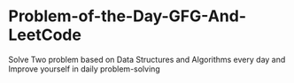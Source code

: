 # Problem-of-the-Day-GFG-And-LeetCode
Solve Two problem based on Data Structures and Algorithms every day and Improve yourself in daily problem-solving
